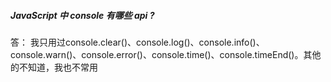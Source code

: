 ##### JavaScript 中 console 有哪些 api ?

答： 我只用过console.clear()、console.log()、console.info()、console.warn()、console.error()、console.time()、console.timeEnd()。其他的不知道，我也不常用




